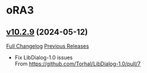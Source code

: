 # oRA3

## [v10.2.9](https://github.com/BigWigsMods/oRA3/tree/v10.2.9) (2024-05-12)
[Full Changelog](https://github.com/BigWigsMods/oRA3/compare/v10.2.8...v10.2.9) [Previous Releases](https://github.com/BigWigsMods/oRA3/releases)

- Fix LibDialog-1.0 issues  
    From https://github.com/Torhal/LibDialog-1.0/pull/7  
